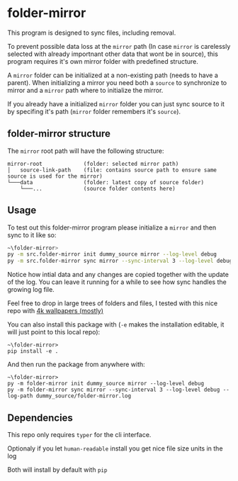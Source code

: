# folder-mirror

This program is designed to sync files, including removal.

To prevent possible data loss at the `mirror` path (In case `mirror` is carelessly selected with already importnant other data that wont be in source), this program requires it's own mirror folder with predefined structure.

A `mirror` folder can be initialized at a non-existing path (needs to have a parent). When initializing a mirror you need both a `source` to synchronize to mirror and a `mirror` path where to initialize the mirror.

If you already have a initialized `mirror` folder you can just sync source to it by specifing it's path (`mirror` folder remembers it's `source`).

## folder-mirror structure
The `mirror` root path will have the following structure:

```
mirror-root             (folder: selected mirror path)
│   source-link-path    (file: contains source path to ensure same source is used for the mirror)    
└───data                (folder: latest copy of source folder)
    └───...             (source folder contents here)
```

## Usage

To test out this folder-mirror program please initialize a `mirror` and then sync to it like so:

```bash
~\folder-mirror>
py -m src.folder-mirror init dummy_source mirror --log-level debug
py -m src.folder-mirror sync mirror --sync-interval 3 --log-level debug --log-path dummy_source/folder-mirror.log
```

Notice how intial data and any changes are copied together with the update of the log. You can leave it running for a while to see how sync handles the growing log file.

Feel free to drop in large trees of folders and files, I tested with this nice repo with [4k wallpapers (mostly)](https://github.com/makccr/wallpapers/tree/master)

You can also install this package with (`-e` makes the installation editable, it will just point to this local repo):

```shell
~\folder-mirror>
pip install -e .
```

And then run the package from anywhere with:

```shell
~\folder-mirror>
py -m folder-mirror init dummy_source mirror --log-level debug
py -m folder-mirror sync mirror --sync-interval 3 --log-level debug --log-path dummy_source/folder-mirror.log
```

## Dependencies

This repo only requires `typer` for the cli interface.

Optionaly if you let `human-readable` install you get nice file size units in the log

Both will install by default with `pip`
